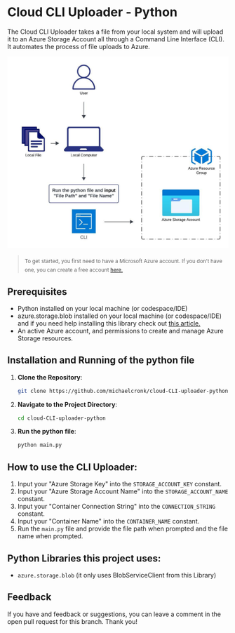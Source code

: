 # Cloud CLI Uploader - Python

The Cloud CLI Uploader takes a file from your local system and will upload it to an Azure Storage Account all through a Command Line Interface (CLI). It automates the process of file uploads to Azure.

![Alt text](Diagrams/cloud-CLI-uploader.jpeg)

> <sub>To get started, you first need to have a Microsoft Azure account. If you don't have one, you can create a free account [here.](https://azure.microsoft.com/en-us/free/search/?&ef_id=_k_Cj0KCQiA4NWrBhD-ARIsAFCKwWv39zVXs4ww7bj_IGmTJngZol8ZX835NOuvRgv7ygSk_rEe9lnrcGcaAg2vEALw_wcB_k_&OCID=AIDcmm5edswduu_SEM__k_Cj0KCQiA4NWrBhD-ARIsAFCKwWv39zVXs4ww7bj_IGmTJngZol8ZX835NOuvRgv7ygSk_rEe9lnrcGcaAg2vEALw_wcB_k_&gad_source=1&gclid=Cj0KCQiA4NWrBhD-ARIsAFCKwWv39zVXs4ww7bj_IGmTJngZol8ZX835NOuvRgv7ygSk_rEe9lnrcGcaAg2vEALw_wcB)</sub>

## Prerequisites

- Python installed on your local machine (or codespace/IDE)
- azure.storage.blob installed on your local machine (or codespace/IDE) and if you need help installing this library check out [this article.](https://learn.microsoft.com/en-us/azure/storage/blobs/storage-quickstart-blobs-python?tabs=managed-identity%2Croles-azure-portal%2Csign-in-azure-cli)
- An active Azure account, and permissions to create and manage Azure Storage resources.

## Installation and Running of the python file

1. **Clone the Repository**:
   ```bash
   git clone https://github.com/michaelcronk/cloud-CLI-uploader-python.git
   ```
2. **Navigate to the Project Directory**:
   ```bash
   cd cloud-CLI-uploader-python
   ```
3. **Run the python file**:
   ```bash
   python main.py
   ```

## How to use the CLI Uploader:

1. Input your "Azure Storage Key" into the `STORAGE_ACCOUNT_KEY` constant.
2. Input your "Azure Storage Account Name" into the `STORAGE_ACCOUNT_NAME` constant.
3. Input your "Container Connection String" into the `CONNECTION_STRING` constant.
4. Input your "Container Name" into the `CONTAINER_NAME` constant.
5. Run the `main.py` file and provide the file path when prompted and the file name when prompted.

## Python Libraries this project uses:

- `azure.storage.blob` (it only uses BlobServiceClient from this Library)

## Feedback

If you have and feedback or suggestions, you can leave a comment in the open pull request for this branch. Thank you!
